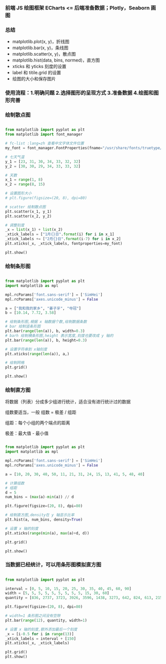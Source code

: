 ### 前端 JS 绘图框架 ECharts <= 后端准备数据；Plotly，Seaborn 画图

### 总结
- matplotlib.plot(x, y)，折线图
- matplotlib.bar(x, y)，条线图
- matplotlib.scatter(x, y)，散点图
- matplotlib.hist(data, bins, normed)，直方图
- xticks 和 yticks 刻度的设置
- label 和 titile.grid 的设置
- 绘图的大小和保存图片

### 使用流程：1.明确问题  2.选择图形的呈现方式  3.准备数据  4.绘图和图形完善

### 绘制散点图

```python

from matplotlib import pyplot as plt
from matplotlib import font_manager

# fc-list :lang=zh 查看中文字体文件位置
my_font = font_manager.FontProperties(fname="/usr/share/fonts/truetype/arphic/ukai.ttc")

# 七天气温
y_1 = [23, 31, 30, 34, 33, 32, 32]
y_2 = [30, 30, 29, 34, 33, 33, 32]

# 天数
x_1 = range(1, 8)
x_2 = range(8, 15)

# 设置图形大小
# plt.figure(figsize=(20, 8), dpi=80)

# scatter 绘制散点图
plt.scatter(x_1, y_1)
plt.scatter(x_2, y_2)

# 调整刻度
_x = list(x_1) + list(x_2)
_xtick_labels = ["1月{}日".format(i) for i in x_1]
_xtick_labels += ["2月{}日".format(i-7) for i in x_2]
plt.xticks(_x, _xtick_labels, fontproperties=my_font)

plt.show()

```

### 绘制条形图

```python

from matplotlib import pyplot as plt
import matplotlib as mpl

mpl.rcParams['font.sans-serif'] = ['SimHei']
mpl.rcParams['axes.unicode_minus'] = False

a = ["我和我的家乡", "姜子牙", "夺冠"]
b = [10.14, 7.72, 3.58]

# 绘制条形图,根据 x 轴数据个数,绘制数据条数
# bar 绘制竖条形图
plt.bar(range(len(a)), b, width=0.3)
# barh 绘制横条形图,height 表示宽度,刻度也要改成 y 轴的
plt.bar(range(len(a)), b, height=0.3)

# 设置字符串到 x轴刻度
plt.xticks(range(len(a)), a,)

# 绘制网格
plt.grid()

plt.show()

```

### 绘制直方图

将数据（列表）分成多少组进行统计，适合没有进行统计过的数据

组数要适当，一般 组数 = 极差 / 组距

组距：每个小组的两个端点的距离

极差：最大值 - 最小值

```python

from matplotlib import pyplot as plt
import matplotlib as mpl

mpl.rcParams['font.sans-serif'] = ['SimHei']
mpl.rcParams['axes.unicode_minus'] = False

a = [10, 20, 30, 40, 50, 11, 21, 31, 24, 15, 13, 41, 5, 48, 40]

# 计算组数
# 组距
d = 5
num_bins = (max(a)-min(a)) // d

plt.figure(figsize=(20, 8), dpi=80)

# 绘制直方图,density在 y 轴显示比率
plt.hist(a, num_bins, density=True)

# 设置 x 轴的刻度
plt.xticks(range(min(a), max(a)+d, d))

plt.grid()

plt.show()

```

### 当数据已经统计，可以用条形图模拟直方图

```python

from matplotlib import pyplot as plt

interval = [0, 5, 10, 15, 20, 25, 30, 35, 40, 45, 60, 90]
width = [5, 5, 5, 5, 5, 5, 5, 5, 5, 15, 30, 60]
quantity = [836, 2737, 3723, 3926, 3596, 1438, 3273, 642, 824, 613, 215, 47]

plt.figure(figsize=(20, 8), dpi=80)

# width=1 条形图之间没有空隙
plt.bar(range(12), quantity, width=1)

# 设置 x 轴的刻度,额外添加最后一个刻度
_x = [i-0.5 for i in range(13)]
_xtick_labels = interval + [150]
plt.xticks(_x, _xtick_labels)

plt.grid()
plt.show()

```











